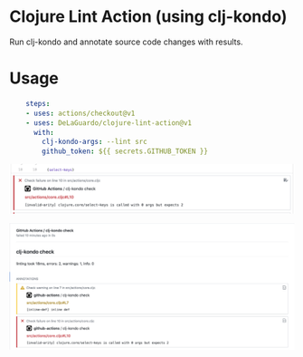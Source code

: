 # Clojure Lint Action (using clj-kondo)

Run clj-kondo and annotate source code changes with results.

# Usage

```yaml
    steps:
    - uses: actions/checkout@v1
    - uses: DeLaGuardo/clojure-lint-action@v1
      with:
        clj-kondo-args: --lint src
        github_token: ${{ secrets.GITHUB_TOKEN }}
```

![Annotation example](images/annotation.png)

![Check Run example](images/check-run.png)
